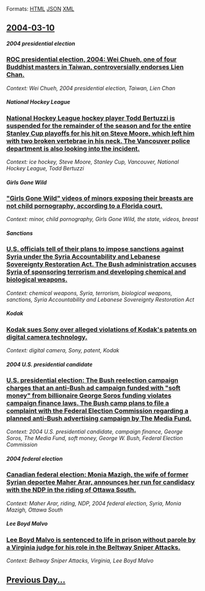 
Formats: [HTML](2004/03/10/index.html)  [JSON](2004/03/10/index.json)  [XML](2004/03/10/index.xml)  

## [2004-03-10](/news/2004/03/10/index.md)

##### 2004 presidential election
### [ ROC presidential election, 2004: Wei Chueh, one of four Buddhist masters in Taiwan, controversially endorses Lien Chan. ](/news/2004/03/10/roc-presidential-election-2004-wei-chueh-one-of-four-buddhist-masters-in-taiwan-controversially-endorses-lien-chan.md)
_Context: Wei Chueh, 2004 presidential election, Taiwan, Lien Chan_

##### National Hockey League
### [ National Hockey League hockey player Todd Bertuzzi is suspended for the remainder of the season and for the entire Stanley Cup playoffs for his hit on Steve Moore, which left him with two broken vertebrae in his neck. The Vancouver police department is also looking into the incident. ](/news/2004/03/10/national-hockey-league-hockey-player-todd-bertuzzi-is-suspended-for-the-remainder-of-the-season-and-for-the-entire-stanley-cup-playoffs-for.md)
_Context: ice hockey, Steve Moore, Stanley Cup, Vancouver, National Hockey League, Todd Bertuzzi_

##### Girls Gone Wild
### [ "Girls Gone Wild" videos of minors exposing their breasts are not child pornography, according to a Florida court. ](/news/2004/03/10/girls-gone-wild-videos-of-minors-exposing-their-breasts-are-not-child-pornography-according-to-a-florida-court.md)
_Context: minor, child pornography, Girls Gone Wild, the state, videos, breast_

##### Sanctions
### [ U.S. officials tell of their plans to impose sanctions against Syria under the Syria Accountability and Lebanese Sovereignty Restoration Act. The Bush administration accuses Syria of sponsoring terrorism and developing chemical and biological weapons. ](/news/2004/03/10/u-s-officials-tell-of-their-plans-to-impose-sanctions-against-syria-under-the-syria-accountability-and-lebanese-sovereignty-restoration-ac.md)
_Context: chemical weapons, Syria, terrorism, biological weapons, sanctions, Syria Accountability and Lebanese Sovereignty Restoration Act_

##### Kodak
### [ Kodak sues Sony over alleged violations of Kodak's patents on digital camera technology. ](/news/2004/03/10/kodak-sues-sony-over-alleged-violations-of-kodak-s-patents-on-digital-camera-technology.md)
_Context: digital camera, Sony, patent, Kodak_

##### 2004 U.S. presidential candidate
### [ U.S. presidential election: The Bush reelection campaign charges that an anti-Bush ad campaign funded with "soft money" from billionaire George Soros funding violates campaign finance laws. The Bush camp plans to file a complaint with the Federal Election Commission regarding a planned anti-Bush advertising campaign by The Media Fund. ](/news/2004/03/10/u-s-presidential-election-the-bush-reelection-campaign-charges-that-an-anti-bush-ad-campaign-funded-with-soft-money-from-billionaire-ge.md)
_Context: 2004 U.S. presidential candidate, campaign finance, George Soros, The Media Fund, soft money, George W. Bush, Federal Election Commission_

##### 2004 federal election
### [ Canadian federal election: Monia Mazigh, the wife of former Syrian deportee Maher Arar, announces her run for candidacy with the NDP in the riding of Ottawa South. ](/news/2004/03/10/canadian-federal-election-monia-mazigh-the-wife-of-former-syrian-deportee-maher-arar-announces-her-run-for-candidacy-with-the-ndp-in-the.md)
_Context: Maher Arar, riding, NDP, 2004 federal election, Syria, Monia Mazigh, Ottawa South_

##### Lee Boyd Malvo
### [ Lee Boyd Malvo is sentenced to life in prison without parole by a Virginia judge for his role in the Beltway Sniper Attacks.](/news/2004/03/10/lee-boyd-malvo-is-sentenced-to-life-in-prison-without-parole-by-a-virginia-judge-for-his-role-in-the-beltway-sniper-attacks.md)
_Context: Beltway Sniper Attacks, Virginia, Lee Boyd Malvo_

## [Previous Day...](/news/2004/03/9/index.md)

